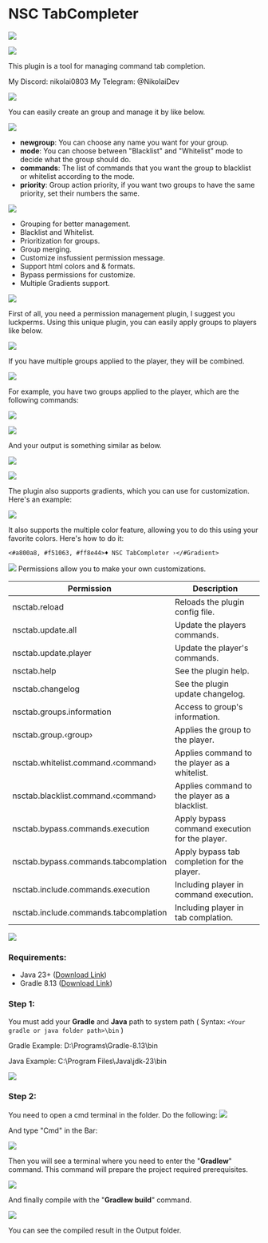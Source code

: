 # NSC TabCompleter

![](https://raw.githubusercontent.com/iNikolaiDev/pictures/refs/heads/main/NSC-TABCOMPLETER.png)

![](https://raw.githubusercontent.com/iNikolaiDev/pictures/refs/heads/main/PREVIEW.png)

This plugin is a tool for managing command tab completion.

My Discord: nikolai0803
My Telegram: @NikoIaiDev

![](https://raw.githubusercontent.com/iNikolaiDev/pictures/refs/heads/main/GROUPS.png)

You can easily create an group and manage it by like below.

![](https://raw.githubusercontent.com/iNikolaiDev/pictures/refs/heads/main/HOW-ADD-GROUP.png)

* **newgroup**: You can choose any name you want for your group.
* **mode**: You can choose between "Blacklist" and "Whitelist" mode to decide what the group should do.
* **commands**: The list of commands that you want the group to blacklist or whitelist according to the mode.
* **priority**: Group action priority, if you want two groups to have the same priority, set their numbers the same.

![](https://raw.githubusercontent.com/iNikolaiDev/pictures/refs/heads/main/FEATURES.png)

* Grouping for better management.
* Blacklist and Whitelist.
* Prioritization for groups.
* Group merging.
* Customize insfussient permission message.
* Support html colors and & formats.
* Bypass permissions for customize.
* Multiple Gradients support.
  
![](https://raw.githubusercontent.com/iNikolaiDev/pictures/refs/heads/main/HOWS-WORK.png)

First of all, you need a permission management plugin, I suggest you luckperms. Using this unique plugin, you can easily apply groups to players like below.

![](https://raw.githubusercontent.com/iNikolaiDev/pictures/refs/heads/main/HOW-APPLY-GROUP.png)

If you have multiple groups applied to the player, they will be combined.

![](https://raw.githubusercontent.com/iNikolaiDev/pictures/refs/heads/main/MERGED-GROUPS.png)

For example, you have two groups applied to the player, which are the following commands:

![](https://raw.githubusercontent.com/iNikolaiDev/pictures/refs/heads/main/GROUP1-COMMANDS.png)

![](https://raw.githubusercontent.com/iNikolaiDev/pictures/refs/heads/main/GROUP2-COMMANDS.png)

And your output is something similar as below.

![](https://raw.githubusercontent.com/iNikolaiDev/pictures/refs/heads/main/MERGED-RESULT.png)

![](https://raw.githubusercontent.com/iNikolaiDev/pictures/refs/heads/main/GRADIENT.png)

The plugin also supports gradients, which you can use for customization. Here's an example:

![](https://raw.githubusercontent.com/iNikolaiDev/pictures/refs/heads/main/GRADIENT-PREVIEW.png)

It also supports the multiple color feature, allowing you to do this using your favorite colors. Here's how to do it:

`<#a800a8, #f51063, #ff8e44>♦ NSC TabCompleter ›</#Gradient>`

![](https://raw.githubusercontent.com/iNikolaiDev/pictures/refs/heads/main/PERMISSIONS.png)
Permissions allow you to make your own customizations.

| Permission | Description |
| ------------- | ------------- |
| nsctab.reload | Reloads the plugin config file. |
| nsctab.update.all | Update the players commands. |
| nsctab.update.player | Update the player's commands. |
| nsctab.help | See the plugin help. |
| nsctab.changelog | See the plugin update changelog. |
| nsctab.groups.information | Access to group's information. |
| nsctab.group.‹group› | Applies the group to the player. |
| nsctab.whitelist.command.‹command› | Applies command to the player as a whitelist. |
| nsctab.blacklist.command.‹command› | Applies command to the player as a blacklist. |
| nsctab.bypass.commands.execution | Apply bypass command execution for the player. |
| nsctab.bypass.commands.tabcomplation | Apply bypass tab completion for the player. |
| nsctab.include.commands.execution | Including player in command execution. |
| nsctab.include.commands.tabcomplation | Including player in tab complation. |

![](https://raw.githubusercontent.com/iNikolaiDev/pictures/refs/heads/main/HOW-COMPILE.png)
### Requirements:
- Java 23+ ([Download Link](https://www.oracle.com/fr/java/technologies/downloads/))
- Gradle 8.13 ([Download Link](https://gradle.org/releases/))

### Step 1:
You must add your **Gradle** and **Java** path to system path ( Syntax: `<Your gradle or java folder path>\bin` )

Gradle Example: D:\Programs\Gradle-8.13\bin

Java Example: C:\Program Files\Java\jdk-23\bin

![](https://raw.githubusercontent.com/iNikolaiDev/pictures/refs/heads/main/HOW-ADD-PATH.png)

### Step 2:
You need to open a cmd terminal in the folder. Do the following:
![](https://raw.githubusercontent.com/iNikolaiDev/pictures/refs/heads/main/STEP2-1.png)

And type "Cmd" in the Bar:

![](https://raw.githubusercontent.com/iNikolaiDev/pictures/refs/heads/main/STEP2-2.png)

Then you will see a terminal where you need to enter the "**Gradlew**" command. This command will prepare the project required prerequisites.

![](https://raw.githubusercontent.com/iNikolaiDev/pictures/refs/heads/main/STEP2-3.png)

And finally compile with the "**Gradlew build**" command.

![](https://raw.githubusercontent.com/iNikolaiDev/pictures/refs/heads/main/STEP2-4.png)

You can see the compiled result in the Output folder.
